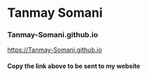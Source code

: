 # Tanmay Somani


### Tanmay-Somani.github.io
https://Tanmay-Somani.github.io <br />

#### Copy the link above to be sent to my website
